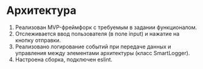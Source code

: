 # Архитектура
  1. Реализован MVP-фреймфорк с требуемым в задании функционалом.
  2. Отслеживается ввод пользователя (в поле input) и нажатие на кнопку отправки.
  3. Реализовано логирование событий при передаче данных и управления между элементами архитектуры (класс SmartLogger).
  4. Настроена сборка, подключен eslint.
